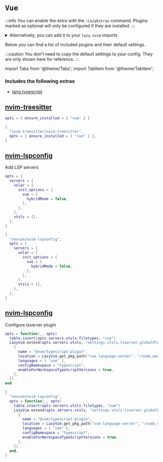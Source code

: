 # `Vue`

<!-- plugins:start -->

:::info
You can enable the extra with the `:LazyExtras` command.
Plugins marked as optional will only be configured if they are installed.
:::

<details>
<summary>Alternatively, you can add it to your <code>lazy.nvim</code> imports</summary>

```lua title="lua/config/lazy.lua" {4}
require("lazy").setup({
  spec = {
    { "LazyVim/LazyVim", import = "lazyvim.plugins" },
    { import = "lazyvim.plugins.extras.lang.vue" },
    { import = "plugins" },
  },
})
```

</details>

Below you can find a list of included plugins and their default settings.

:::caution
You don't need to copy the default settings to your config.
They are only shown here for reference.
:::

import Tabs from '@theme/Tabs';
import TabItem from '@theme/TabItem';

### Includes the following extras

- [lang.typescript](/extras/lang/typescript)

## [nvim-treesitter](https://github.com/nvim-treesitter/nvim-treesitter)

<Tabs>

<TabItem value="opts" label="Options">

```lua
opts = { ensure_installed = { "vue" } }
```

</TabItem>


<TabItem value="code" label="Full Spec">

```lua
{
  "nvim-treesitter/nvim-treesitter",
  opts = { ensure_installed = { "vue" } },
}
```

</TabItem>

</Tabs>

## [nvim-lspconfig](https://github.com/neovim/nvim-lspconfig)

 Add LSP servers


<Tabs>

<TabItem value="opts" label="Options">

```lua
opts = {
  servers = {
    volar = {
      init_options = {
        vue = {
          hybridMode = false,
        },
      },
    },
    vtsls = {},
  },
}
```

</TabItem>


<TabItem value="code" label="Full Spec">

```lua
{
  "neovim/nvim-lspconfig",
  opts = {
    servers = {
      volar = {
        init_options = {
          vue = {
            hybridMode = false,
          },
        },
      },
      vtsls = {},
    },
  },
}
```

</TabItem>

</Tabs>

## [nvim-lspconfig](https://github.com/neovim/nvim-lspconfig)

 Configure tsserver plugin


<Tabs>

<TabItem value="opts" label="Options">

```lua
opts = function(_, opts)
  table.insert(opts.servers.vtsls.filetypes, "vue")
  LazyVim.extend(opts.servers.vtsls, "settings.vtsls.tsserver.globalPlugins", {
    {
      name = "@vue/typescript-plugin",
      location = LazyVim.get_pkg_path("vue-language-server", "/node_modules/@vue/language-server"),
      languages = { "vue" },
      configNamespace = "typescript",
      enableForWorkspaceTypeScriptVersions = true,
    },
  })
end
```

</TabItem>


<TabItem value="code" label="Full Spec">

```lua
{
  "neovim/nvim-lspconfig",
  opts = function(_, opts)
    table.insert(opts.servers.vtsls.filetypes, "vue")
    LazyVim.extend(opts.servers.vtsls, "settings.vtsls.tsserver.globalPlugins", {
      {
        name = "@vue/typescript-plugin",
        location = LazyVim.get_pkg_path("vue-language-server", "/node_modules/@vue/language-server"),
        languages = { "vue" },
        configNamespace = "typescript",
        enableForWorkspaceTypeScriptVersions = true,
      },
    })
  end,
}
```

</TabItem>

</Tabs>

<!-- plugins:end -->
